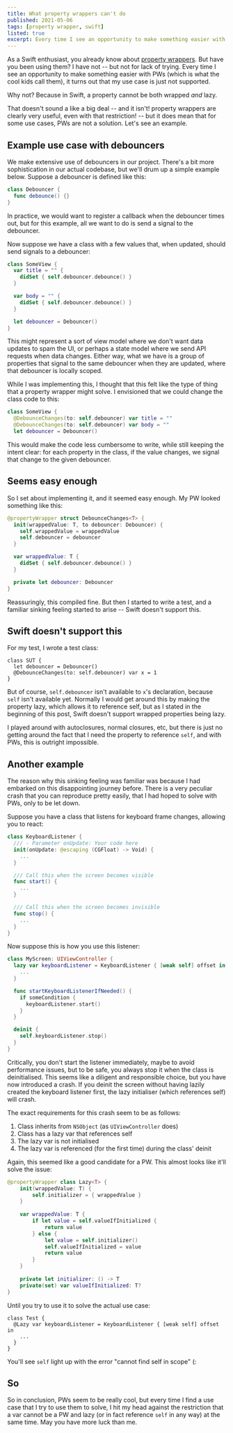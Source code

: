 ```yaml
---
title: What property wrappers can't do
published: 2021-05-06
tags: [property wrapper, swift]
listed: true
excerpt: Every time I see an opportunity to make something easier with PWs (which is what the cool kids call them), it turns out that my use case is just not supported. Why not? Because in Swift, a property cannot be both wrapped and lazy.
---
```

As a Swift enthusiast, you already know about [property wrappers](https://docs.swift.org/swift-book/LanguageGuide/Properties.html). But have you been using them? I have not -- but not for lack of trying. Every time I see an opportunity to make something easier with PWs (which is what the cool kids call them), it turns out that my use case is just not supported.

Why not? Because in Swift, a property cannot be both wrapped *and* lazy.

That doesn't sound a like a big deal -- and it isn't! property wrappers are clearly very useful, even with that restriction! -- but it does mean that for some use cases, PWs are not a solution. Let's see an example.

## Example use case with debouncers

We make extensive use of debouncers in our project. There's a bit more sophistication in our actual codebase, but we'll drum up a simple example below. Suppose a debouncer is defined like this:

```swift
class Debouncer {
  func debounce() {}
}
```

In practice, we would want to register a callback when the debouncer times out, but for this example, all we want to do is send a signal to the debouncer.

Now suppose we have a class with a few values that, when updated, should send signals to a debouncer:

```swift
class SomeView {
  var title = "" {
    didSet { self.debouncer.debounce() }
  }

  var body = "" {
    didSet { self.debouncer.debounce() }
  }

  let debouncer = Debouncer()
}
```

This might represent a sort of view model where we don't want data updates to spam the UI, or perhaps a state model where we send API requests when data changes. Either way, what we have is a group of properties that signal to the same debouncer when they are updated, where that debouncer is locally scoped.

While I was implementing this, I thought that this felt like the type of thing that a property wrapper might solve. I envisioned that we could change the class code to this:

```swift
class SomeView {
  @DebounceChanges(to: self.debouncer) var title = ""
  @DebounceChanges(to: self.debouncer) var body = ""
  let debouncer = Debouncer()
```

This would make the code less cumbersome to write, while still keeping the intent clear: for each property in the class, if the value changes, we signal that change to the given debouncer.

## Seems easy enough

So I set about implementing it, and it seemed easy enough. My PW looked something like this:

```swift
@propertyWrapper struct DebounceChanges<T> {
  init(wrappedValue: T, to debouncer: Debouncer) {
    self.wrappedValue = wrappedValue
    self.debouncer = debouncer
  }

  var wrappedValue: T {
    didSet { self.debouncer.debounce() }
  }

  private let debouncer: Debouncer
}
```

Reassuringly, this compiled fine. But then I started to write a test, and a familiar sinking feeling started to arise -- Swift doesn't support this.

## Swift doesn't support this

For my test, I wrote a test class:

```
class SUT {
  let debouncer = Debouncer()
  @DebounceChanges(to: self.debouncer) var x = 1
}
```

But of course, `self.debouncer` isn't available to `x`'s declaration, because `self` isn't available yet. Normally I would get around this by making the property lazy, which allows it to reference self, but as I stated in the beginning of this post, Swift doesn't support wrapped properties being lazy.

I played around with autoclosures, normal closures, etc, but there is just no getting around the fact that I need the property to reference `self`, and with PWs, this is outright impossible.

## Another example

The reason why this sinking feeling was familiar was because I had embarked on this disappointing journey before. There is a very peculiar crash that you can reproduce pretty easily, that I had hoped to solve with PWs, only to be let down.

Suppose you have a class that listens for keyboard frame changes, allowing you to react:

```swift
class KeyboardListener {
  /// - Parameter onUpdate: Your code here
  init(onUpdate: @escaping (CGFloat) -> Void) {
    ...
  }

  /// Call this when the screen becomes visible
  func start() {
    ...
  }

  /// Call this when the screen becomes invisible
  func stop() {
    ...
  }
}
```

Now suppose this is how you use this listener:

```swift
class MyScreen: UIViewController {
  lazy var keyboardListener = KeyboardListener { [weak self] offset in
    ...
  }

  func startKeyboardListenerIfNeeded() {
    if someCondition {
      keyboardListener.start()
    }
  }

  deinit {
    self.keyboardListener.stop()
  }
}
```

Critically, you don't start the listener immediately, maybe to avoid performance issues, but to be safe, you always stop it when the class is deinitialised. This seems like a diligent and responsible choice, but you have now introduced a crash. If you deinit the screen without having lazily created the keyboard listener first, the lazy initialiser (which references self) will crash.

The exact requirements for this crash seem to be as follows:

1. Class inherits from `NSObject` (as `UIViewController` does)
2. Class has a lazy var that references self
3. The lazy var is not initialised
4. The lazy var is referenced (for the first time) during the class' deinit

Again, this seemed like a good candidate for a PW. This almost looks like it'll solve the issue:

```swift
@propertyWrapper class Lazy<T> {
    init(wrappedValue: T) {
        self.initializer = { wrappedValue }
    }
    
    var wrappedValue: T {
        if let value = self.valueIfInitialized {
            return value
        } else {
            let value = self.initializer()
            self.valueIfInitialized = value
            return value
        }
    }
    
    private let initializer: () -> T
    private(set) var valueIfInitialized: T?
}
```

Until you try to use it to solve the actual use case:

```
class Test {
  @Lazy var keyboardListener = KeyboardListener { [weak self] offset in
    ...
  }
}
```

You'll see `self` light up with the error "cannot find self in scope" (:

## So

So in conclusion, PWs seem to be really cool, but every time I find a use case that I try to use them to solve, I hit my head against the restriction that a var cannot be a PW and lazy (or in fact reference `self` in any way) at the same time. May you have more luck than me.
